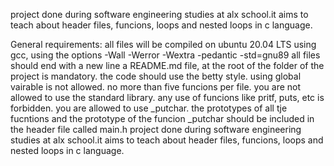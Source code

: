 project done during software engineering studies at alx school.it aims to teach about header files, funcions, loops and nested loops in c language.

General requirements:
all files will be compiled on ubuntu 20.04 LTS using gcc, using the options -Wall -Werror -Wextra -pedantic -std=gnu89
all files should end with a new line 
a README.md file, at the root of the folder of the project is mandatory.
the code should use the betty style.
using global vairable is not allowed.
no more than five funcions per file.
you are not allowed to use the standard library.
any use of funcions like pritf, puts, etc is forbidden.
you are allowed to use _putchar.
the prototypes of all tje fucntions and the prototype of the funcion _putchar should be included in the header file called main.h
project done during software engineering studies at alx school.it aims to teach about header files, funcions, loops and nested loops in c language.


